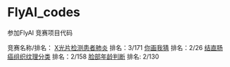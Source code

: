 # FlyAI_codes
参加FlyAI 竞赛项目代码

竞赛名称/排名：
[X光片检测患者肺炎](https://www.flyai.com/d/ChestXray02) 排名：3/171
[你画我猜](https://www.flyai.com/d/SimpleDrawing) 排名：2/26
[结直肠癌组织纹理分类](https://www.flyai.com/d/ColorRectalCancerClassification) 排名：2/158
[脸部年龄判断](https://www.flyai.com/d/FacialAgeTenClass) 排名: 2/130
